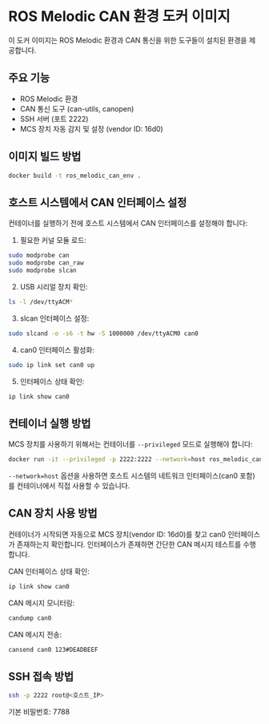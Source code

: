# ROS Melodic CAN 환경 도커 이미지

이 도커 이미지는 ROS Melodic 환경과 CAN 통신을 위한 도구들이 설치된 환경을 제공합니다.

## 주요 기능

- ROS Melodic 환경
- CAN 통신 도구 (can-utils, canopen)
- SSH 서버 (포트 2222)
- MCS 장치 자동 감지 및 설정 (vendor ID: 16d0)

## 이미지 빌드 방법

```bash
docker build -t ros_melodic_can_env .
```

## 호스트 시스템에서 CAN 인터페이스 설정

컨테이너를 실행하기 전에 호스트 시스템에서 CAN 인터페이스를 설정해야 합니다:

1. 필요한 커널 모듈 로드:
```bash
sudo modprobe can
sudo modprobe can_raw
sudo modprobe slcan
```

2. USB 시리얼 장치 확인:
```bash
ls -l /dev/ttyACM*
```

3. slcan 인터페이스 설정:
```bash
sudo slcand -o -s6 -t hw -S 1000000 /dev/ttyACM0 can0
```

4. can0 인터페이스 활성화:
```bash
sudo ip link set can0 up
```

5. 인터페이스 상태 확인:
```bash
ip link show can0
```

## 컨테이너 실행 방법

MCS 장치를 사용하기 위해서는 컨테이너를 `--privileged` 모드로 실행해야 합니다:

```bash
docker run -it --privileged -p 2222:2222 --network=host ros_melodic_can_env
```

`--network=host` 옵션을 사용하면 호스트 시스템의 네트워크 인터페이스(can0 포함)를 컨테이너에서 직접 사용할 수 있습니다.

## CAN 장치 사용 방법

컨테이너가 시작되면 자동으로 MCS 장치(vendor ID: 16d0)를 찾고 can0 인터페이스가 존재하는지 확인합니다. 인터페이스가 존재하면 간단한 CAN 메시지 테스트를 수행합니다.

CAN 인터페이스 상태 확인:

```bash
ip link show can0
```

CAN 메시지 모니터링:

```bash
candump can0
```

CAN 메시지 전송:

```bash
cansend can0 123#DEADBEEF
```

## SSH 접속 방법

```bash
ssh -p 2222 root@<호스트_IP>
```

기본 비밀번호: 7788 